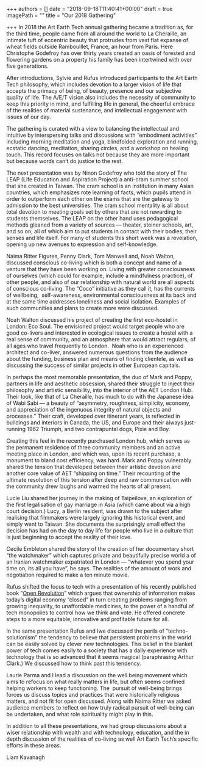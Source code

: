 +++
authors = []
date = "2018-09-18T11:40:41+00:00"
draft = true
imagePath = ""
title = "Our 2018 Gathering"

+++
In 2018 the Art Earth Tech annual gathering became a tradition as, for the third time, people came from all around the world to La Cheraille, an intimate tuft of eccentric beauty that protrudes from vast flat expanse of wheat fields outside Rambouillet, France, an hour from Paris. Here Christophe Godefroy has over thirty years created an oasis of forested and flowering gardens on a property his family has been intertwined with over five generations.

After introductions, Sylvie and Rufus introduced participants to the Art Earth Tech philosophy, which includes devotion to a larger vision of life that accepts the primacy of being, of beauty, presence and our subjective quality of life. The A/E/T vision also includes the necessity of community to keep this priority in mind, and fulfilling life in general, the cheerful embrace of the realities of material sustenance, and intellectual engagement with issues of our day. 

The gathering is curated with a view to balancing the intellectual and intuitive by interspersing talks and discussions with “embodiment activities” including morning meditation and yoga, blindfolded exploration and running, ecstatic dancing, meditation, sharing circles, and a workshop on healing touch. This record focuses on talks not because they are more important but because words can’t do justice to the rest.

The next presentation was by Ninon Godefroy who told the story of The LEAP (Life Education and Aspiration Project) a anti-cram summer school that she created in Taiwan. The cram school is an institution in many Asian countries, which emphasizes rote learning of facts, which pupils attend in order to outperform each other on the exams that are the gateway to admission to the best universities. The cram school mentality is all about total devotion to meeting goals set by others that are not rewarding to students themselves. The LEAP on the other hand uses pedagogical methods gleaned from a variety of sources — theater, steiner schools, art, and so on, all of which aim to put students in contact with their bodies, their senses and life itself. For many of students this short week was a revelation, opening up new avenues to expression and self-knowledge.

Naima Ritter Figures, Penny Clark, Tom Manwell and, Noah Walton, discussed conscious co-living which is both a concept and name of a venture that they have been working on. Living with greater consciousness of ourselves (which could for example, include a mindfulness practice), of other people, and also of our relationship with natural world are all aspects of conscious co-living. The “Coco” initiative as they call it, has the currents of wellbeing,  self-awareness, environmental consciousness at its back and at the same time addresses loneliness and social isolation. Examples of such communities and plans to create more were discussed.

Noah Walton discussed his project of creating the first eco-hostel in London: Eco Soul. The envisioned project would target people who are good co-livers and interested in ecological issues to create a hostel with a real sense of community, and an atmosphere that would attract regulars, of all ages who travel frequently to London.  Noah who is an experienced architect and co-liver, answered numerous questions from the audience about the funding, business plan and means of finding clientele, as well as discussing the success of similar projects in other European capitals.

In perhaps the most memorable presentation, the duo of Mark and Poppy, partners in life and aesthetic obsession, shared their struggle to inject their philosophy and artistic sensibility, into the interior of the AET London Hub. Their look, like that of La Cheraille, has much to do with the Japanese idea of Wabi Sabi — a beauty of “asymmetry, roughness, simplicity, economy, and appreciation of the ingenuous integrity of natural objects and processes.” Their craft, developed over itinerant years, is reflected in buildings and interiors in Canada, the US, and Europe and their always just-running 1962 Triumph, and two contrapuntal dogs, Pixie and Boy. 

Creating this feel in the recently purchased London hub, which serves as the permanent residence of three community members and an active meeting place in London, and which was, upon its recent purchase, a monument to bland cost efficiency, was hard. Mark and Poppy vulnerably shared the tension that developed between their artistic devotion and another core value of AET “shipping on time.” Their recounting of the ultimate resolution of this tension after deep and raw communication with the community drew laughs and warmed the hearts of all present.

Lucie Liu shared her journey in the making of Taipeilove, an exploration of the first legalisation of gay marriage in Asia (which came about via a high court decision.) Lucy, a Berlin resident, was drawn to the subject after realising that filmmakers were largely ignoring this historical event, and simply went to Taiwan. She documents the surprisingly small effect the decision has had on the day to day life for people who live in a culture that is just beginning to accept the reality of their love.

Cecile Embleton shared the story of the creation of her documentary short “the watchmaker” which captures private and beautifully precise world a of an Iranian watchmaker expatriated in London — “whatever you spend your time on, its all you have”, he says. The realities of the amount of work and negotiation required to make a ten minute movie.

Rufus shifted the focus to tech with a presentation of his recently published book “[Open Revolution](https://openrevolution.net/press/)” which argues that ownership of information makes today’s digital economy “closed” in turn creating problems ranging from growing inequality, to unaffordable medicines, to the power of a handful of tech monopolies to control how we think and vote. He offered concrete steps to a more equitable, innovative and profitable future for all.  

In the same presentation Rufus and Iwe discussed the perils of “techno-solutionism” the tendency to believe that persistent problems in the world can be easily solved by clever new technologies. This belief in the blanket power of tech comes easily to a society that has a daily experience with technology that is so advanced that it seems magical (paraphrasing Arthur Clark.) We discussed how to think past this tendency.

Laurie Parma and I lead a discussion on the well being movement which aims to refocus on what really matters in life, but often seems confined helping workers to keep functioning. The  pursuit of well-being brings forces us discuss topics and practices that were historically religious matters, and not fit for open discussed. Along with Naima Ritter we asked audience members to reflect on how truly radical pursuit of well-being can be undertaken, and what role spirituality might play in this.

In addition to all these presentations, we had group discussions about a wiser relationship with wealth and with technology, education, and the in depth discussion of the realities of co-living as well Art Earth Tech’s specific efforts in these areas.

  
Liam Kavanagh